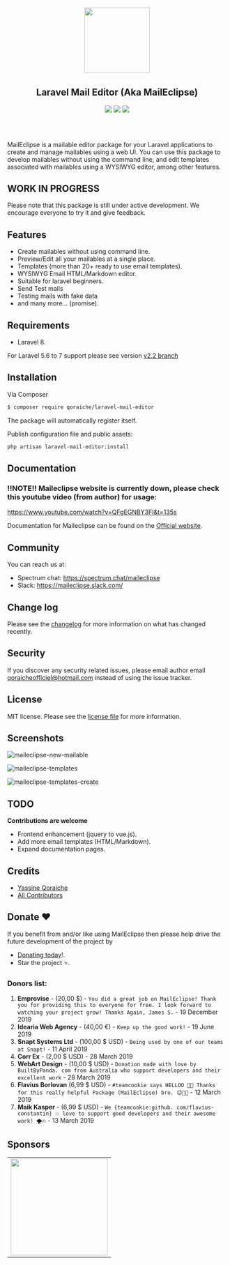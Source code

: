 <h6 align="center">
    <img src="https://i.imgur.com/QpAJLql.png" width="150"/>
</h6>

<h2 align="center">
    Laravel Mail Editor (Aka MailEclipse)
</h2>

<p align="center">
<a href="https://packagist.org/packages/qoraiche/laravel-mail-editor" alt="sponsors on Open Collective"><img src="https://poser.pugx.org/qoraiche/laravel-mail-editor/v/stable" /></a> <a href="https://packagist.org/packages/qoraiche/laravel-mail-editor" alt="Sponsors on Open Collective"><img src="https://poser.pugx.org/qoraiche/laravel-mail-editor/license" /></a> 
<a href="https://packagist.org/packages/qoraiche/laravel-mail-editor" alt="Sponsors on Open Collective"><img src="https://poser.pugx.org/qoraiche/laravel-mail-editor/downloads" /></a> 
</p>
<br/><br/>

MailEclipse is a mailable editor package for your Laravel applications to create and manage mailables using a web UI. You can use this package to develop mailables without using the command line, and edit templates associated with mailables using a WYSIWYG editor, among other features.

## WORK IN PROGRESS

Please note that this package is still under active development. We encourage everyone to try it and give feedback.

## Features

* Create mailables without using command line.
* Preview/Edit all your mailables at a single place.
* Templates (more than 20+ ready to use email templates).
* WYSIWYG Email HTML/Markdown editor.
* Suitable for laravel beginners.
* Send Test mails
* Testing mails with fake data
* and many more... (promise).

## Requirements

* Laravel 8.

For Laravel 5.6 to 7 support please see version [v2.2 branch](https://github.com/Qoraiche/laravel-mail-editor/tree/2.x)

## Installation

Via Composer

``` bash
$ composer require qoraiche/laravel-mail-editor
```

The package will automatically register itself.

Publish configuration file and public assets:

``` bash
php artisan laravel-mail-editor:install
```

## Documentation

### !!NOTE!! Maileclipse website is currently down, please check this youtube video (from author) for usage:

https://www.youtube.com/watch?v=QFgEGNBY3FI&t=135s


Documentation for Maileclipse can be found on the [Official website](https://maileclipse.io).

## Community

You can reach us at:

- Spectrum chat: https://spectrum.chat/maileclipse
- Slack: https://maileclipse.slack.com/


## Change log

Please see the [changelog](changelog.md) for more information on what has changed recently.

## Security

If you discover any security related issues, please email author email [qoraicheofficiel@hotmail.com](mailto:qoraicheofficiel@hotmail.com) instead of using the issue tracker.

## License

MIT license. Please see the [license file](LICENSE) for more information.

## Screenshots

![maileclipse-new-mailable](https://i.imgur.com/AiMEtY0.png)

![maileclipse-templates](https://i.imgur.com/siqxWVa.png)

![maileclipse-templates-create](https://i.imgur.com/8OQrEIS.png)

## TODO

__Contributions are welcome__

* Frontend enhancement (jquery to vue.js).
* Add more email templates (HTML/Markdown).
* Expand documentation pages.

## Credits

- [Yassine Qoraiche](https://github.com/qoraiche)
- [All Contributors](../../contributors)

## Donate :heart:

If you benefit from and/or like using MailEclipse then please help drive the future development of the project by 

* [Donating today](https://www.paypal.me/streamaps)!.
* Star the project :star:.

### Donors list:

1. **Emprovise** - (20,00 $) - `You did a great job on MailEclipse! Thank you for providing this to everyone for free. I look forward to watching your project grow! Thanks Again, James S.` - 19 December 2019
2. **Idearia Web Agency** - (40,00 €) - `Keep up the good work!` - 19 June 2019
3. **Snapt Systems Ltd** - (100,00 $ USD) - `Being used by one of our teams at Snapt!` - 11 April 2019
4. **Corr Ex** - (2,00 $ USD) - 28 March 2019
5. **WebArt Design** - (10,00 $ USD) - `Donation made with love by BuiltByPanda. com from Australia who support developers and their excellent work` - 28 March 2019
6. **Flavius Borlovan** (6,99 $ USD) - `#teamcookie says HELLOO 🥳😉 Thanks for this really helpful Package (MailEclipse) bro. 😉💪🏽` - 12 March 2019
7. **Maik Kasper** - (6,99 $ USD) - `We {teamcookie:github. com/flavius-constantin} 💥 love to support good developers and their awesome work! 🌪🔥` - 13 March 2019

## Sponsors

<table>
  <tbody>
    <tr>
          <td align="center" valign="middle">
            <a href="https://vueschool.io/?utm_source=Vuejs.org&utm_medium=Banner&utm_campaign=Sponsored%20Banner&utm_content=V1" target="_blank">
              <img width="222px" src="https://user-images.githubusercontent.com/15586492/96636404-2c18dd00-1315-11eb-9520-736dffaaf0a7.png">
            </a>
          </td>
        </tr>
  </tbody>
</table>
